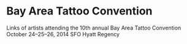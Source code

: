 Bay Area Tattoo Convention
==========================

Links of artists attending the 10th annual Bay Area Tattoo Convention October 24–25–26, 2014 SFO Hyatt Regency
